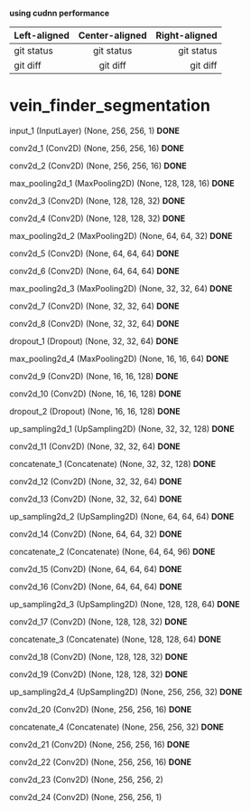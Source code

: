 **using cudnn performance**

| Left-aligned | Center-aligned | Right-aligned |
| :---         |     :---:      |          ---: |
| git status   | git status     | git status    |
| git diff     | git diff       | git diff      |





# vein_finder_segmentation

input_1 (InputLayer)            (None, 256, 256, 1)     **DONE**   

conv2d_1 (Conv2D)               (None, 256, 256, 16)    **DONE**    

conv2d_2 (Conv2D)               (None, 256, 256, 16)    **DONE**

max_pooling2d_1 (MaxPooling2D)  (None, 128, 128, 16)    **DONE**

conv2d_3 (Conv2D)               (None, 128, 128, 32)    **DONE**

conv2d_4 (Conv2D)               (None, 128, 128, 32)    **DONE**

max_pooling2d_2 (MaxPooling2D)  (None, 64, 64, 32)      **DONE**

conv2d_5 (Conv2D)               (None, 64, 64, 64)      **DONE**

conv2d_6 (Conv2D)               (None, 64, 64, 64)      **DONE**

max_pooling2d_3 (MaxPooling2D)  (None, 32, 32, 64)      **DONE**

conv2d_7 (Conv2D)               (None, 32, 32, 64)      **DONE**

conv2d_8 (Conv2D)               (None, 32, 32, 64)      **DONE**

dropout_1 (Dropout)             (None, 32, 32, 64)      **DONE**

max_pooling2d_4 (MaxPooling2D)  (None, 16, 16, 64)      **DONE**

conv2d_9 (Conv2D)               (None, 16, 16, 128)     **DONE**

conv2d_10 (Conv2D)              (None, 16, 16, 128)     **DONE**

dropout_2 (Dropout)             (None, 16, 16, 128)     **DONE**

up_sampling2d_1 (UpSampling2D)  (None, 32, 32, 128)     **DONE**

conv2d_11 (Conv2D)              (None, 32, 32, 64)      **DONE**

concatenate_1 (Concatenate)     (None, 32, 32, 128)     **DONE**

conv2d_12 (Conv2D)              (None, 32, 32, 64)      **DONE**

conv2d_13 (Conv2D)              (None, 32, 32, 64)      **DONE**

up_sampling2d_2 (UpSampling2D)  (None, 64, 64, 64)      **DONE**

conv2d_14 (Conv2D)              (None, 64, 64, 32)      **DONE**

concatenate_2 (Concatenate)     (None, 64, 64, 96)      **DONE**

conv2d_15 (Conv2D)              (None, 64, 64, 64)       **DONE**

conv2d_16 (Conv2D)              (None, 64, 64, 64)       **DONE**

up_sampling2d_3 (UpSampling2D)  (None, 128, 128, 64)      **DONE**

conv2d_17 (Conv2D)              (None, 128, 128, 32)     **DONE**

concatenate_3 (Concatenate)     (None, 128, 128, 64)    **DONE**

conv2d_18 (Conv2D)              (None, 128, 128, 32)    **DONE**

conv2d_19 (Conv2D)              (None, 128, 128, 32)   **DONE**

up_sampling2d_4 (UpSampling2D)  (None, 256, 256, 32)        **DONE**

conv2d_20 (Conv2D)              (None, 256, 256, 16)        **DONE**

concatenate_4 (Concatenate)     (None, 256, 256, 32)        **DONE**

conv2d_21 (Conv2D)              (None, 256, 256, 16)       **DONE**

conv2d_22 (Conv2D)              (None, 256, 256, 16)         **DONE**

conv2d_23 (Conv2D)              (None, 256, 256, 2)

conv2d_24 (Conv2D)              (None, 256, 256, 1) 

